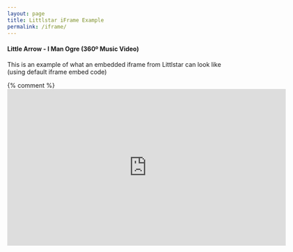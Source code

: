 ```yaml
---
layout: page
title: Littlstar iFrame Example
permalink: /iframe/
---
```


#### Little Arrow - I Man Ogre (360º Music Video)

This is an example of what an embedded iframe from Littlstar can look like (using default iframe embed code)

{% comment %}<iframe src='http://localhost:5000/api/v1/videos/5d83627d/iframe' width='640px' height='360px' frameborder='0' allowfullscreen><iframe>{% endcomment %}
<iframe src='http://littlstar-b.com/api/v1/videos/7f134127/iframe' width='640px' height='360px' frameborder='0' allowfullscreen></iframe>

